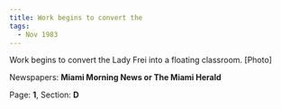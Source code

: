 ```yaml
---  
title: Work begins to convert the  
tags:  
  - Nov 1983  
---  
```

  
Work begins to convert the Lady Frei into a floating classroom. [Photo]  
  
Newspapers: **Miami Morning News or The Miami Herald**  
  
Page: **1**, Section: **D** 
